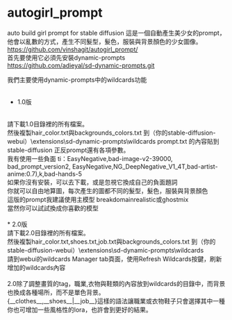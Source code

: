 # autogirl_prompt
auto build girl prompt for stable diffusion
這是一個自動產生美少女的prompt，他會以亂數的方式，產生不同髮型，髮色，服裝與背景顏色的少女圖像。<br/>
https://github.com/vinshagit/autogirl_prompt/<br/>
首先要使用它必須先安裝dynamic-prompts<br/>
https://github.com/adieyal/sd-dynamic-prompts.git<br/>

我們主要使用dynamic-prompts中的wildcards功能<br/>
<br/>
* 1.0版<br/>
<br/>
請下載1.0目錄裡的所有檔案。<br/>
然後複製hair_color.txt與backgrounds_colors.txt 到（你的stable-diffusion-webui）\extensions\sd-dynamic-prompts\wildcards
prompt.txt 的內容貼到stable-diffusion 正反prompt還有各項參數。<br/>
我有使用一些負面 ti：EasyNegative,bad-image-v2-39000, bad_prompt_version2, EasyNegative,NG_DeepNegative_V1_4T,bad-artist-anime:0.7),k,bad-hands-5<br/>
如果你沒有安裝，可以去下載，或是忽視它換成自己的負面題詞<br/>
你就可以自由地算圖，每次產生的圖都不同的髮型，髮色，服裝與背景顏色<br/>
這版的prompt我建議使用主模型 breakdomainrealistic或ghostmix<br/>
當然你可以試試換成你喜歡的模型<br/>

<br/>
* 2.0版<br/>
請下載2.0目錄裡的所有檔案。<br/>
然後複製hair_color.txt,shoes.txt,job.txt與backgrounds_colors.txt 到（你的stable-diffusion-webui）\extensions\sd-dynamic-prompts\wildcards<br/>
請到webui的wildcards Manager tab頁面，使用Refresh Wildcards按鍵，刷新增加的wildcards內容<br/>
<br/>
2.0除了調整畫質的tag，職業,衣物與鞋類的內容放到wildcards的目錄中，而背景也換成各種場所，而不是單色背景。<br/>
{__clothes__,__shoes__|__job__}這樣的語法讓職業或衣物鞋子只會選擇其中一種<br/>
你也可增加一些風格性的lora，也許會到更好的結果。<br/>

